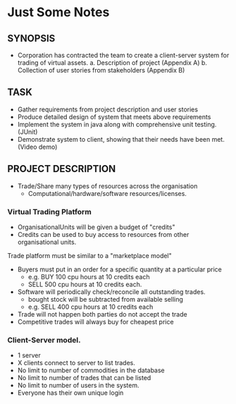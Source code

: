 # Just Some Notes

## SYNOPSIS
* Corporation has contracted the team to create a client-server system for trading of virtual assets. 
	a. Description of project (Appendix A)
	b. Collection of user stories from stakeholders (Appendix B)

## TASK
* Gather requirements from project description and user stories
* Produce detailed design of system that meets above requirements
* Implement the system in java along with comprehensive unit testing. (JUnit)
* Demonstrate system to client, showing that their needs have been met. (Video demo)


## PROJECT DESCRIPTION

* Trade/Share many types of resources across the organisation
	* Computational/hardware/software resources/licenses.

### Virtual Trading Platform
* OrganisationalUnits will be given a budget of "credits" 
* Credits can be used to buy access to resources from other organisational units.

Trade platform must be similar to a "marketplace model"
* Buyers must put in an order for a specific quantity at a particular price
	* e.g.  BUY 100 cpu hours at 10 credits each
	* 	SELL 500 cpu hours at 10 credits each.
* Software will periodically check/reconcile all outstanding trades.
	* bought stock will be subtracted from available selling
	* e.g. SELL 400 cpu hours at 10 credits each
* Trade will not happen both parties do not accept the trade
* Competitive trades will always buy for cheapest price


### Client-Server model. 
* 1 server
* X clients connect to server to list trades.
* No limit to number of commodities in the database
* No limit to number of trades that can be listed
* No limit to number of users in the system.
* Everyone has their own unique login